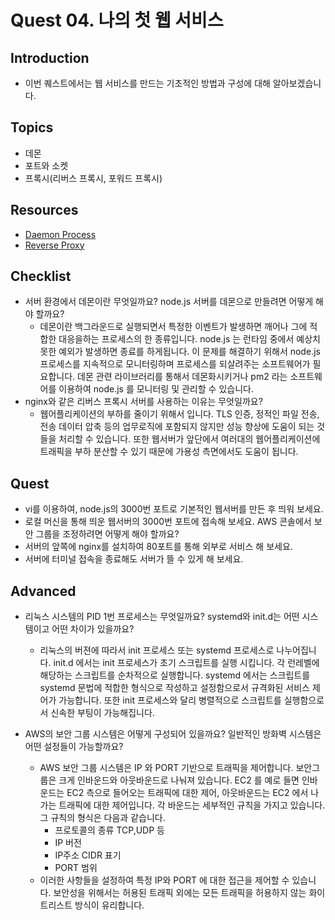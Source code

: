 # Quest 04. 나의 첫 웹 서비스

## Introduction
* 이번 퀘스트에서는 웹 서비스를 만드는 기초적인 방법과 구성에 대해 알아보겠습니다.

## Topics
* 데몬
* 포트와 소켓
* 프록시(리버스 프록시, 포워드 프록시)

## Resources
* [Daemon Process](https://www.quora.com/What-is-a-daemon-process-in-Linux)
* [Reverse Proxy](https://www.nginx.com/resources/glossary/reverse-proxy-server/)

## Checklist
* 서버 환경에서 데몬이란 무엇일까요? node.js 서버를 데몬으로 만들려면 어떻게 해야 할까요?
  * 데몬이란 백그라운드로 실행되면서 특정한 이벤트가 발생하면 깨어나 그에 적합한 대응을하는 프로세스의 한 종류입니다.
node.js 는 런타임 중에서 예상치 못한 예외가 발생하면 종료를 하게됩니다. 
이 문제를 해결하기 위해서 node.js 프로세스를 지속적으로 모니터링하며 프로세스를 되살려주는 소프트웨어가 필요합니다.
데몬 관련 라이브러리를 통해서 데몬화시키거나 pm2 라는 소프트웨어를 이용하여 node.js 를 모니터링 및 관리할 수 있습니다. 
* nginx와 같은 리버스 프록시 서버를 사용하는 이유는 무엇일까요?
  * 웹어플리케이션의 부하를 줄이기 위해서 입니다. 
TLS 인증, 정적인 파일 전송, 전송 데이터 압축 등의 업무로직에 포함되지 않지만 성능 향상에 도움이 되는 것들을 처리할 수 있습니다.
또한 웹서버가 앞단에서 여러대의 웹어플리케이션에 트래픽을 부하 분산할 수 있기 때문에 가용성 측면에서도 도움이 됩니다.

## Quest
* vi를 이용하여, node.js의 3000번 포트로 기본적인 웹서버를 만든 후 띄워 보세요.
* 로컬 머신을 통해 띄운 웹서버의 3000번 포트에 접속해 보세요. AWS 콘솔에서 보안 그룹을 조정하려면 어떻게 해야 할까요?
* 서버의 앞쪽에 nginx를 설치하여 80포트를 통해 외부로 서비스 해 보세요.
* 서버에 터미널 접속을 종료해도 서버가 뜰 수 있게 해 보세요.

## Advanced
* 리눅스 시스템의 PID 1번 프로세스는 무엇일까요? systemd와 init.d는 어떤 시스템이고 어떤 차이가 있을까요?
  * 리눅스의 버젼에 따라서 init 프로세스 또는 systemd 프로세스로 나누어집니다.
init.d 에서는 init 프로세스가 초기 스크립트를 실행 시킵니다. 각 런레벨에 해당하는 스크립트를 순차적으로 실행합니다.
systemd 에서는 스크립트를 systemd 문법에 적합한 형식으로 작성하고 설정함으로서 규격화된 서비스 제어가 가능합니다.
또한 init 프로세스와 달리 병렬적으로 스크립트를 실행함으로서 신속한 부팅이 가능해집니다.

* AWS의 보안 그룹 시스템은 어떻게 구성되어 있을까요? 일반적인 방화벽 시스템은 어떤 설정들이 가능할까요?
  * AWS 보안 그룹 시스템은 IP 와 PORT 기반으로 트래픽을 제어합니다.
보안그룹은 크게 인바운드와 아웃바운드로 나눠져 있습니다.
EC2 를 예로 들면 인바운드는 EC2 측으로 들어오는 트래픽에 대한 제어, 아웃바운드는 EC2 에서 나가는 트래픽에 대한 제어입니다.
각 바운드는 세부적인 규칙을 가지고 있습니다. 그 규칙의 형식은 다음과 같습니다.
    * 프로토콜의 종류 TCP,UDP 등
    * IP 버전
    * IP주소 CIDR 표기
    * PORT 범위
  * 이러한 사항들을 설정하여 특정 IP와 PORT 에 대한 접근을 제어할 수 있습니다.
보안성을 위해서는 허용된 트래픽 외에는 모든 트래픽을 허용하지 않는 화이트리스트 방식이 유리합니다.

